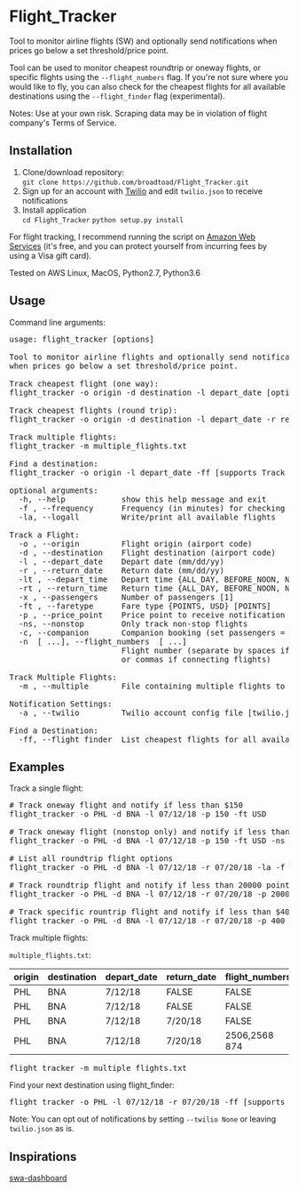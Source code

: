 # Flight_Tracker
Tool to monitor airline flights (SW) and optionally send notifications when prices go below a set threshold/price point.

Tool can be used to monitor cheapest roundtrip or oneway flights, or specific flights using the `--flight_numbers` flag. If you're not sure where you would like to fly, you can also check for the cheapest flights for all
available destinations using the `--flight_finder` flag (experimental).

Notes: Use at your own risk. Scraping data may be in violation of flight company's Terms of Service.


## Installation
1. Clone/download repository:<br>
`git clone https://github.com/broadtoad/Flight_Tracker.git`
2. Sign up for an account with [Twilio](https://www.twilio.com/) and edit `twilio.json` to receive notifications
3. Install application<br>
`cd Flight_Tracker` `python setup.py install`

For flight tracking, I recommend running the script on [Amazon Web Services](https://aws.amazon.com/free/) (it's free, and you can protect yourself from incurring fees by using a Visa gift card).

Tested on AWS Linux, MacOS, Python2.7, Python3.6


## Usage
Command line arguments:
<pre>
usage: flight_tracker [options]

Tool to monitor airline flights and optionally send notifications
when prices go below a set threshold/price point.

Track cheapest flight (one way):
flight_tracker -o origin -d destination -l depart_date [options]

Track cheapest flights (round trip):
flight_tracker -o origin -d destination -l depart_date -r return_date [options]

Track multiple flights:
flight_tracker -m multiple_flights.txt

Find a destination:
flight_tracker -o origin -l depart_date -ff [supports Track a Flight args]

optional arguments:
  -h, --help            show this help message and exit
  -f , --frequency      Frequency (in minutes) for checking flights [180]
  -la, --logall         Write/print all available flights

Track a Flight:
  -o , --origin         Flight origin (airport code)
  -d , --destination    Flight destination (airport code)
  -l , --depart_date    Depart date (mm/dd/yy)
  -r , --return_date    Return date (mm/dd/yy)
  -lt , --depart_time   Depart time {ALL_DAY, BEFORE_NOON, NOON_TO_SIX, AFTER_SIX} [ALL_DAY]
  -rt , --return_time   Return time {ALL_DAY, BEFORE_NOON, NOON_TO_SIX, AFTER_SIX} [ALL_DAY]
  -x , --passengers     Number of passengers [1]
  -ft , --faretype      Fare type {POINTS, USD} [POINTS]
  -p , --price_point    Price point to receive notification [1]
  -ns, --nonstop        Only track non-stop flights
  -c, --companion       Companion booking (set passengers = 2, report price for 1)
  -n  [ ...], --flight_numbers  [ ...]
                        Flight number (separate by spaces if separate flights,
                        or commas if connecting flights)

Track Multiple Flights:
  -m , --multiple       File containing multiple flights to track (header must contain argument names)

Notification Settings:
  -a , --twilio         Twilio account config file [twilio.json]

Find a Destination:
  -ff, --flight_finder  List cheapest flights for all available destinations (supports Track a Flight args)
</pre>

## Examples
Track a single flight:
<pre>
# Track oneway flight and notify if less than $150
flight_tracker -o PHL -d BNA -l 07/12/18 -p 150 -ft USD

# Track oneway flight (nonstop only) and notify if less than $150
flight_tracker -o PHL -d BNA -l 07/12/18 -p 150 -ft USD -ns

# List all roundtrip flight options
flight_tracker -o PHL -d BNA -l 07/12/18 -r 07/20/18 -la -f 0

# Track roundtrip flight and notify if less than 20000 points
flight_tracker -o PHL -d BNA -l 07/12/18 -r 07/20/18 -p 20000

# Track specific rountrip flight and notify if less than $400
flight_tracker -o PHL -d BNA -l 07/12/18 -r 07/20/18 -p 400 -n 2506,2568 874 -ft USD
</pre>
Track multiple flights:

`multiple_flights.txt`:


| origin | destination | depart_date | return_date | flight_numbers | nonstop | faretype | price_point |
|--------|-------------|-------------|-------------|----------------|---------|----------|-------------|
| PHL    | BNA         | 7/12/18     | FALSE       | FALSE          | FALSE   | USD      | 150         |
| PHL    | BNA         | 7/12/18     | FALSE       | FALSE          | TRUE    | USD      | 150         |
| PHL    | BNA         | 7/12/18     | 7/20/18     | FALSE          | FALSE   | POINTS   | 20000       |
| PHL    | BNA         | 7/12/18     | 7/20/18     | 2506,2568 874  | FALSE   | USD      | 400         |

<pre>
flight_tracker -m multiple_flights.txt
</pre>
Find your next destination using flight_finder:
<pre>
flight_tracker -o PHL -l 07/12/18 -r 07/20/18 -ff [supports Track a Flight args]
</pre>
Note: You can opt out of notifications by setting `--twilio None` or leaving `twilio.json` as is.

## Inspirations
[swa-dashboard](https://github.com/gilby125/swa-dashboard)

